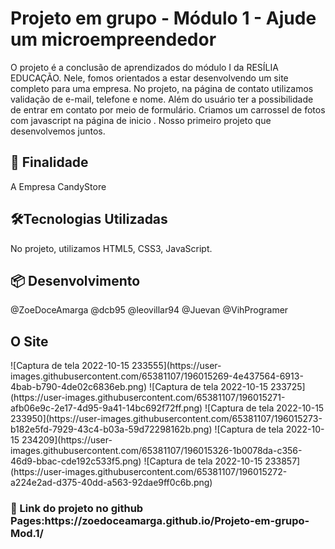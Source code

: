 # Projeto em grupo - Módulo 1 - Ajude um microempreendedor

O projeto é a conclusão de aprendizados do módulo I da RESÍLIA EDUCAÇÃO. Nele, fomos orientados a estar desenvolvendo um site completo para uma empresa. No projeto, na página de contato utilizamos validação de e-mail, telefone e nome. Além do usuário ter a possibilidade de entrar em contato por meio de formulário. Criamos um carrossel de fotos com javascript na página de inicio . Nosso primeiro projeto que desenvolvemos juntos.

<h2> 🚀 Finalidade </h2>
A Empresa CandyStore

<h2>🛠️Tecnologias Utilizadas </h2>
No projeto, utilizamos HTML5, CSS3, JavaScript.

<h2> 📦 Desenvolvimento</h2>
@ZoeDoceAmarga
@dcb95
@leovillar94
@Juevan
@VihProgramer


<h2> O Site </h2>
![Captura de tela 2022-10-15 233555](https://user-images.githubusercontent.com/65381107/196015269-4e437564-6913-4bab-b790-4de02c6836eb.png)
![Captura de tela 2022-10-15 233725](https://user-images.githubusercontent.com/65381107/196015271-afb06e9c-2e17-4d95-9a41-14bc692f72ff.png)
![Captura de tela 2022-10-15 233950](https://user-images.githubusercontent.com/65381107/196015273-b182e5fd-7929-43c4-b03a-59d72298162b.png)
![Captura de tela 2022-10-15 234209](https://user-images.githubusercontent.com/65381107/196015326-1b0078da-c356-46d9-bbac-cde192c533f5.png)
![Captura de tela 2022-10-15 233857](https://user-images.githubusercontent.com/65381107/196015272-a224e2ad-d375-40dd-a563-92dae9ff0c6b.png)




<h3>📌 Link do projeto no github Pages:https://zoedoceamarga.github.io/Projeto-em-grupo-Mod.1/  </h3>


